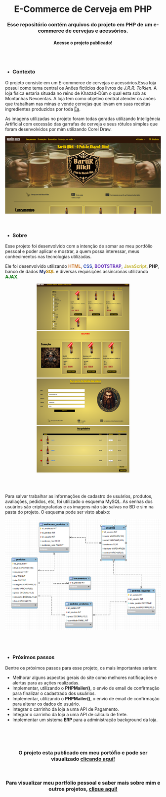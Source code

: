 <div align="center"> <h1> E-Commerce de Cerveja em PHP </h1> </div>

<div align="center"> <h3> Esse repositório contém arquivos do projeto em PHP de um e-commerce de cervejas e acessórios. </h3> </div>

<div align="center"> <h4><a>Acesse o projeto publicado!</a></h4> </div>

<br>
<br>
<ul>
  <li><h3>Contexto</h3></li>
 </ul>
<p>
    O projeto consiste em um E-commerce de cervejas e acessórios.Essa loja possui como tema central
    os Anões fictícios dos livros de <i>J.R.R. Tolkien</i>. A loja física estaria situada no reino de Khazad-Dûm o qual esta sob as Montanhas Nevoentas. A loja tem como objetivo central atender os anões que trabalham nas minas e vende cervejas que levam em suas receitas ingredientes produzidos por toda <a href="https://terramedia.fandom.com/wiki/E%C3%A4">Ëa</a>.
</p>
<p>
    As imagens utilizadas no projeto foram todas geradas utilizando Inteligência Artificial com excessão das garrafas de cerveja e seus rótulos simples que foram desenvolvidos por mim utilizando Corel Draw.
</p>

<div align="center"> <img src="assets/img/baruk_alkh_img.png" width="720px"> </div>

<br>
<br>

<ul>
  <li><h3>Sobre</h3></li>
</ul>
<p>
    Esse projeto foi desenvolvido com a intenção de somar ao meu portfólio pessoal e poder aplicar e mostrar, a quem possa interessar, meus conhecimentos nas tecnologias utilizadas.  
</p>
<p>
    Ele foi desenvolvido utilizando <strong style="color:rgb(204, 123, 48);" >HTML</strong>, <strong style="color:rgb(56, 87, 189);">CSS</strong>, <strong style="color:rgb(107, 56, 189);">BOOTSTRAP</strong>, <strong style="color:rgb(199, 185, 62);">JavaScript</strong>, <strong>PHP</strong>, banco de dados <strong style="color:rgb(39, 55, 109);">My</strong><strong style="color:rgb(189, 132, 8);">SQL</strong> e diversas requisições assíncronas utilizando <strong style="color:rgb(8, 119, 14);">AJAX</strong>.
</p>

<div align="center"> <img src="assets/img/baruk_alkh_produtos.png" width="300px" height="150px">  <img src="assets/img/baruk_alkh_promocoes.png " width="300px" height="150px"> </div>
<div align="center"> <img src="assets/img/baruk_alkh_cadastro.png" width="300px" height="150px">  <img src="assets/img/baruk_alkh_carrinho.png " width="300px" height="150px"> </div>

<br>
<br>
<br>

<p>
    Para salvar trabalhar as informações de cadastro de usuários, produtos, avaliações, pedidos, etc, foi utilizado o esquema MySQL. As senhas dos usuários são criptografadas e as imagens não são salvas no BD e sim na pasta do projeto.
    O esquema pode ser visto abaixo:
</p>
<div align="center"> <img src="assets/img/bd_img.png" width="900px"> </div>

<br>
<br>
<br>

<ul>
  <li><h3>Próximos passos</h3></li>
</ul>
<p> 
    Dentre os próximos passos para esse projeto, os mais importantes seriam:
    <ul>
        <li>
            Melhorar alguns aspectos gerais do site como melhores notificações e alertas para as ações realizadas.
        </li>
        <li>
            Implementar, utilizando o <b>PHPMailer()</b>, o envio de email de confirmação para finalizar o cadastrado dos usuários.
        </li>
        <li>
            Implementar, utilizando o <b>PHPMailer()</b>, o envio de email de confirmação para alterar os dados do usuário.
        </li>
        <li>
            Integrar o carrinho da loja a uma API de Pagamento.
        </li>
        <li>
            Integrar o carrinho da loja a uma API de cálculo de frete.
        </li>
        <li>
            Implementar um sistema <b>ERP</b> para a administração background da loja.
        </li>
    </ul>
    
</p>

<br>
<br>
<br>
<div align="center"> <h3>O projeto esta publicado em meu portófio e pode ser visualizado <a href="https://barukalkh.patrikgogola.com.br/index.php">clicando aqui!</a></h3> </div>

<br>
<div align="center"> <h3>Para visualizar meu portfólio pessoal e saber mais sobre mim e outros projetos, <a href="https://www.patrikgogola.com.br/">clique aqui!</a></h3> </div>